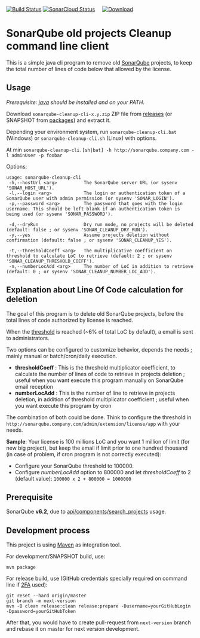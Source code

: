 
[![Build Status](https://travis-ci.org/GroupePSA/sonarqube-cleanup-cli.svg?branch=master)](https://travis-ci.org/GroupePSA/sonarqube-cleanup-cli) [![SonarCloud Status](https://sonarcloud.io/api/project_badges/measure?project=org.psa%3Asonarqube-cleanup-cli&metric=alert_status)](https://sonarcloud.io/dashboard?id=org.psa%3Asonarqube-cleanup-cli)&nbsp;&nbsp;&nbsp;&nbsp;&nbsp;[![Download](https://img.shields.io/github/v/release/GroupePSA/sonarqube-cleanup-cli)](https://github.com/GroupePSA/sonarqube-cleanup-cli/releases/latest)

# SonarQube old projects Cleanup command line client

This is a simple java cli program to remove old [SonarQube](https://www.sonarqube.org/) projects, to keep the total number of lines of code below that allowed by the license.

## Usage

*Prerequisite: [java](https://www.java.com/fr/download/) should be installed and on your PATH.*

Download `sonarqube-cleanup-cli-x.y.zip` ZIP file from [releases](https://github.com/GroupePSA/sonarqube-cleanup-cli/releases) (or SNAPSHOT from [packages](https://github.com/orgs/GroupePSA/packages?repo_name=sonarqube-cleanup-cli)) and extract it.

Depending your environment system, run `sonarqube-cleanup-cli.bat` (Windows) or `sonarqube-cleanup-cli.sh` (Linux) with options.

At min `sonarqube-cleanup-cli.[sh|bat] -h http://sonarqube.company.com -l adminUser -p foobar`

Options: 

```
usage: sonarqube-cleanup-cli
 -h,--hostUrl <arg>          The SonarQube server URL (or sysenv 'SONAR_HOST_URL').
 -l,--login <arg>            The login or authentication token of a SonarQube user with admin permission (or sysenv 'SONAR_LOGIN').
 -p,--password <arg>         The password that goes with the login username. This should be left blank if an authentication token is being used (or sysenv 'SONAR_PASSWORD').
 
 -d,--dryRun                 Dry run mode, no projects will be deleted (default: false ; or sysenv 'SONAR_CLEANUP_DRY_RUN').
 -y,--yes                    Assume projects deletion without confirmation (default: false ; or sysenv 'SONAR_CLEANUP_YES').
 
 -t,--thresholdCoeff <arg>   The multiplicative coefficient on threshold to calculate LoC to retrieve (default: 2 ; or sysenv 'SONAR_CLEANUP_THRESHOLD_COEFF').
 -n,--numberLocAdd <arg>     The number of LoC in addition to retrieve (default: 0 ; or sysenv 'SONAR_CLEANUP_NUMBER_LOC_ADD').
```

## Explanation about Line Of Code calculation for deletion

The goal of this program is to delete old SonarQube projects, before the total lines of code authorized by license is reached.

When the [threshold](https://docs.sonarqube.org/display/PLUG/License+Manager+Plugin) is reached (~6% of total LoC by default), a email is sent to administrators.

Two options can be configured to customize behavior, depends the needs ; mainly manual or batch/cron/daily execution.

- **thresholdCoeff** : This is the threshold multiplicator coefficient, to calculate the number of lines of code to retrieve in projects deletion ; useful when you want execute this program manually on SonarQube email reception
- **numberLocAdd** : This is the number of line to retrieve in projects deletion, in addition of threshold multiplicator coefficient ; useful when you want execute this program by cron


The combination of both could be done. Think to configure the threshold in `http://sonarqube.company.com/admin/extension/license/app` with your needs. 

**Sample**: Your license is 100 millions LoC and you want 1 million of limit (for new big project), but keep the email if limit prior to one hundred thousand (in case of problem, if cron program is not correctly executed):

- Configure your SonarQube threshold to 100000.
- Configure *numberLocAdd* option to 800000 and let *thresholdCoeff* to 2 (default value): `100000 x 2 + 800000 = 1000000`


## Prerequisite

SonarQube **v6.2**, due to [api/components/search_projects](https://sonarcloud.io/web_api/api/components/search_projects?internal=true) usage.

## Development process

This project is using [Maven](https://maven.apache.org/) as integration tool.

For development/SNAPSHOT build, use:

```
mvn package
```

For release build, use (GitHub credentials specially required on command line if [2FA](https://help.github.com/en/articles/configuring-two-factor-authentication) used):

```
git reset --hard origin/master 
git branch -m next-version 
mvn -B clean release:clean release:prepare -Dusername=yourGitHubLogin -Dpassword=yourGitHubToken
```

After that, you would have to create pull-request from `next-version` branch and rebase it on master for next version development.
